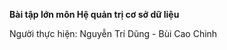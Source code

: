 <p><strong>Bài tập lớn môn Hệ quản trị cơ sở dữ liệu</strong></p>

<p>Người thực hiện: Nguyễn Trí Dũng - Bùi Cao Chinh</p>